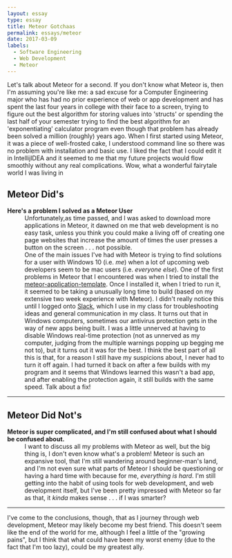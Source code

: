 ```yaml
---
layout: essay
type: essay
title: Meteor Gotchaas 
permalink: essays/meteor
date: 2017-03-09
labels:
  - Software Engineering
  - Web Development
  - Meteor
---
```

<link rel="stylesheet" href="https://cdnjs.cloudflare.com/ajax/libs/semantic-ui/2.2.2/semantic.min.css">
<script type="text/javascript" src="https://cdnjs.cloudflare.com/ajax/libs/jquery/3.1.0/jquery.min.js"></script>
<script type="text/javascript" src="https://cdnjs.cloudflare.com/ajax/libs/semantic-ui/2.2.2/semantic.min.js"></script>

Let's talk about Meteor for a second. If you don't know what Meteor is, then I'm assuming you're like me: a sad excuse for a Computer Engineering major who has had no prior experience of web or app development and has spent the last four years in college with their face to a screen, trying to figure out the best algorithm for storing values into 'structs' or spending the last half of your semester trying to find the best algorithm for an 'exponentiating' calculator program even though that problem has already been solved a million (roughly) years ago. When I first started using Meteor, it was a piece of well-frosted cake, I understood command line so there was no problem with installation and basic use. I liked the fact that I could edit it in IntellijIDEA and it seemed to me that my future projects would flow smoothly without any real complications. Wow, what a wonderful fairytale world I was living in

<h2> Meteor Did's </h2>

<dl>
<dt><strong>Here's a problem I solved as a Meteor User</strong></dt>
  <dd>Unfortunately,as time passed, and I was asked to download more applications in Meteor, it dawned on me that web development is no easy task, unless you think you could make a living off of creating one page websites that increase the amount of times the user presses a button on the screen . . . not possible.</dd>
  <dd>One of the main issues I've had with Meteor is trying to find solutions for a user with Windows 10 (i.e. <i>me</i>) when a lot of upcoming web developers seem to be mac users (i.e. <i>everyone else</i>). One of the first problems in Meteor that I encountered was when I tried to install the <a href="http://ics-software-engineering.github.io/meteor-application-template/">meteor-application-template</a>. Once I installed it, when I tried to run it, it seemed to be taking a unusually long time to build (based on my extensive two week experience with Meteor). I didn't really notice this until I logged onto <a href="https://slack.com/is?cvosrc=ppc.google.slack&cvo_campaign=&cvo_crid=100654133595&Matchtype=b&utm_source=google&utm_medium=ppc&utm_campaign=chatbrand&c3api=5542,32209847355,kwd-16140880&gclid=CInZv_qUytICFQ6dfgodCfwBEg">Slack</a>, which I use in my class for troubleshooting ideas and general communication in my class. It turns out that in Windows computers, sometimes our antivirus protection gets in the way of new apps being built. I was a little unnerved at having to disable Windows real-time protection (not as unnerved as my computer, judging from the multiple warnings popping up begging me not to), but it turns out it was for the best. I think the best part of all this is that, for a reason I still have my suspicions about, I never had to turn it off again. I had turned it back on after a few builds with my program and it seems that Windows learned this wasn't a bad app, and after enabling the protection again, it still builds with the same speed. Talk about a fix!</dd>
<hr>
<h2> Meteor Did Not's </h2>
  <dt><strong>Meteor is super complicated, and I'm still confused about what I should be confused about.</strong></dt>
  
  <dd>I want to discuss all my problems with Meteor as well, but the big thing is, I don't even know what's a problem! Meteor is such an expansive tool, that I'm still wandering around beginner-man's land, and I'm not even sure what parts of Meteor I should be questioning or having a hard time with because for me, <i>everything is hard</i>. I'm still getting into the habit of using tools for web development, and web development itself, but I've been pretty impressed with Meteor so far as that, it <i>kinda</i> makes sense . . . if I was smarter?</dd>
</dl>
<hr>
I've come to the conclusions, though, that as I journey through web development, Meteor may likely become my best friend. This doesn't seem like the end of the world for me, although I feel a little of the "growing pains", but I think that what could have been my worst enemy (due to the fact that I'm too lazy), could be my greatest ally.  